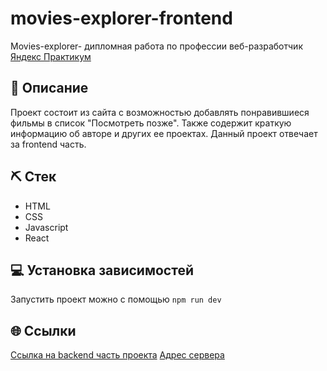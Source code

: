 # movies-explorer-frontend
Movies-explorer- дипломная работа по профессии веб-разработчик [Яндекс Практикум](https://praktikum.yandex.ru "Яндекс Практикум")
## 📌 Описание
Проект состоит из сайта с возможностью добавлять понравившиеся фильмы в список "Посмотреть позже". Также содержит краткую информацию об авторе и других ее проектах. Данный проект отвечает за frontend часть.
## ⛏ Стек
- HTML
- CSS
- Javascript
- React
## 💻 Установка зависимостей
Запустить проект можно с помощью `npm run dev`
## 🌐 Ссылки
[Ссылка на backend часть проекта](https://github.com/AlpinaJ/movies-explorer-api)
[Адрес сервера](https://alpinaj-diplom.nomoredomains.sbs/)
<!-- ## 📅 Планы по доработке -->
